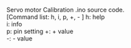 Servo motor Calibration .ino source code.  
[Command list: h, i, p, +, - ]
h: help  
i: info  
p: pin setting 
+: + value  
-: - value 
